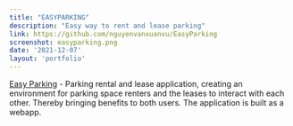 ```yaml
---
title: "EASYPARKING"
description: "Easy way to rent and lease parking"
link: https://github.com/nguyenvanxuanvu/EasyParking
screenshot: easyparking.png
date: '2021-12-07'
layout: 'portfolio'
---
```


[Easy Parking](https://myeasyparking.herokuapp.com/) - Parking rental and lease application, creating an environment for parking space renters and the leases to interact with each other. Thereby bringing benefits to both users.
The application is built as a webapp.